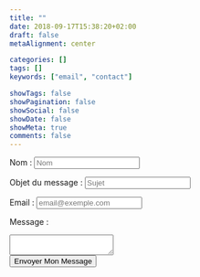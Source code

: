 ```yaml
---
title: ""
date: 2018-09-17T15:38:20+02:00
draft: false
metaAlignment: center

categories: []
tags: []
keywords: ["email", "contact"]

showTags: false
showPagination: false
showSocial: false
showDate: false
showMeta: true
comments: false
---
```

<form method="post" action="/php/mail.php">
  <label for="name">Nom :</label>
  <input type="text" name="name" id="name" required placeholder="Nom" /><br />

  <label for="subject">Objet du message :</label>
  <input type="text" name="subject" id="subject" required placeholder="Sujet" /><br />

  <label for="email">Email :</label>
  <input type="email" name="email" id="email" required placeholder="email@exemple.com" /><br />

  <label for="message">Message :</label>
  <textarea name="message" id="message" required></textarea><br />

  <input type="submit" value="Envoyer Mon Message" />
</form>
